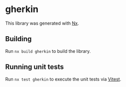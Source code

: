 # gherkin

This library was generated with [Nx](https://nx.dev).

## Building

Run `nx build gherkin` to build the library.

## Running unit tests

Run `nx test gherkin` to execute the unit tests via [Vitest](https://vitest.dev/).
